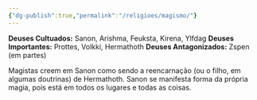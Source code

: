 ```yaml
---
{"dg-publish":true,"permalink":"/religioes/magismo/"}
---
```


 __Deuses Cultuados:__ Sanon, Arishma, Feuksta, Kirena, Ylfdag
 __Deuses Importantes:__ Prottes, Volkki, Hermathoth
 __Deuses Antagonizados:__ Zspen (em partes)

Magistas creem em Sanon como sendo a reencarnação (ou o filho, em algumas doutrinas) de Hermathoth. Sanon se manifesta forma da própria magia, pois está em todos os lugares e todas as coisas. 